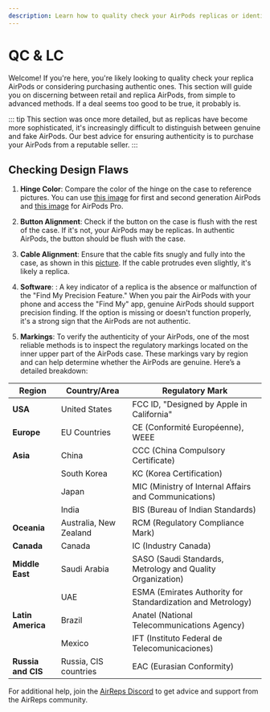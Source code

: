 ```yaml
---
description: Learn how to quality check your AirPods replicas or identify authentic AirPods. Explore methods to check for design flaws, such as the LED light, hinge color, and button alignment. Discover software differences, including Bluetooth pop-up, device settings, about page, and spatial audio. Get additional support and advice from the AirReps community on the Discord server.
---
```


# QC & LC

Welcome! If you're here, you're likely looking to quality check your replica AirPods or considering purchasing authentic ones. This section will guide you on discerning between retail and replica AirPods, from simple to advanced methods. If a deal seems too good to be true, it probably is.

::: tip
This section was once more detailed, but as replicas have become more sophisticated, it's increasingly difficult to distinguish between genuine and fake AirPods. Our best advice for ensuring authenticity is to purchase your AirPods from a reputable seller.
:::

## Checking Design Flaws

1. **Hinge Color**: Compare the color of the hinge on the case to reference pictures. You can use [this image](https://i.imgur.com/JfMAIrY.jpeg) for first and second generation AirPods and [this image](https://i.imgur.com/SnA7mqI.jpg) for AirPods Pro.

2. **Button Alignment**: Check if the button on the case is flush with the rest of the case. If it's not, your AirPods may be replicas. In authentic AirPods, the button should be flush with the case.

3. **Cable Alignment**: Ensure that the cable fits snugly and fully into the case, as shown in this [picture](https://cdn.airreps.info/airreps/images/flushwithcase.png). If the cable protrudes even slightly, it's likely a replica.

4. **Software**: : A key indicator of a replica is the absence or malfunction of the "Find My Precision Feature." When you pair the AirPods with your phone and access the "Find My" app, genuine AirPods should support precision finding. If the option is missing or doesn't function properly, it's a strong sign that the AirPods are not authentic.

5. **Markings**: To verify the authenticity of your AirPods, one of the most reliable methods is to inspect the regulatory markings located on the inner upper part of the AirPods case. These markings vary by region and can help determine whether the AirPods are genuine. Here’s a detailed breakdown:

| **Region**         | **Country/Area**      | **Regulatory Mark**                                      |
|--------------------|-----------------------|----------------------------------------------------------|
| **USA**            | United States         | FCC ID, "Designed by Apple in California"                |
| **Europe**         | EU Countries          | CE (Conformité Européenne), WEEE                         |
| **Asia**           | China                 | CCC (China Compulsory Certificate)                       |
|                    | South Korea           | KC (Korea Certification)                                 |
|                    | Japan                 | MIC (Ministry of Internal Affairs and Communications)    |
|                    | India                 | BIS (Bureau of Indian Standards)                         |
| **Oceania**        | Australia, New Zealand| RCM (Regulatory Compliance Mark)                         |
| **Canada**         | Canada                | IC (Industry Canada)                                     |
| **Middle East**    | Saudi Arabia          | SASO (Saudi Standards, Metrology and Quality Organization)|
|                    | UAE                   | ESMA (Emirates Authority for Standardization and Metrology)|
| **Latin America**  | Brazil                | Anatel (National Telecommunications Agency)              |
|                    | Mexico                | IFT (Instituto Federal de Telecomunicaciones)            |
| **Russia and CIS** | Russia, CIS countries | EAC (Eurasian Conformity)                                |


For additional help, join the [AirReps Discord](https://airreps.info/discord) to get advice and support from the AirReps community.
